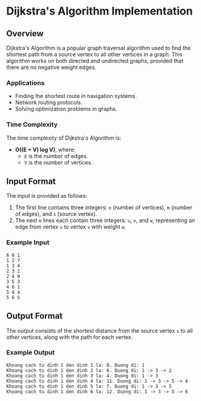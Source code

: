 # Dijkstra's Algorithm Implementation

## Overview

Dijkstra's Algorithm is a popular graph traversal algorithm used to find the shortest path from a source vertex to all other vertices in a graph. This algorithm works on both directed and undirected graphs, provided that there are no negative weight edges.

### Applications

- Finding the shortest route in navigation systems.
- Network routing protocols.
- Solving optimization problems in graphs.

### Time Complexity

The time complexity of Dijkstra's Algorithm is:

- **O((E + V) log V)**, where:
    - `E` is the number of edges.
    - `V` is the number of vertices.

## Input Format

The input is provided as follows:

1. The first line contains three integers: `n` (number of vertices), `m` (number of edges), and `s` (source vertex).
2. The next `m` lines each contain three integers: `u`, `v`, and `w`, representing an edge from vertex `u` to vertex `v` with weight `w`.

### Example Input

```
6 8 1
1 2 7
1 3 4
2 3 2
2 4 9
3 5 3
4 6 1
5 4 4
5 6 5
```

## Output Format

The output consists of the shortest distance from the source vertex `s` to all other vertices, along with the path for each vertex.

### Example Output

```
Khoang cach tu dinh 1 den dinh 1 la: 0. Duong di: 1
Khoang cach tu dinh 1 den dinh 2 la: 6. Duong di: 1 -> 3 -> 2
Khoang cach tu dinh 1 den dinh 3 la: 4. Duong di: 1 -> 3
Khoang cach tu dinh 1 den dinh 4 la: 11. Duong di: 1 -> 3 -> 5 -> 4
Khoang cach tu dinh 1 den dinh 5 la: 7. Duong di: 1 -> 3 -> 5
Khoang cach tu dinh 1 den dinh 6 la: 12. Duong di: 1 -> 3 -> 5 -> 6
```
